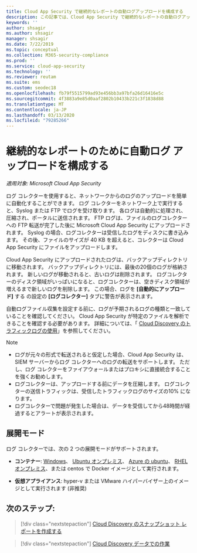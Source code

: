```yaml
---
title: Cloud App Security で継続的なレポートの自動ログアップロードを構成する
description: この記事では、Cloud App Security で継続的なレポートの自動ログアップロードを構成するプロセスについて説明します。
keywords: ''
author: shsagir
ms.author: shsagir
manager: shsagir
ms.date: 7/22/2019
ms.topic: conceptual
ms.collection: M365-security-compliance
ms.prod: ''
ms.service: cloud-app-security
ms.technology: ''
ms.reviewer: reutam
ms.suite: ems
ms.custom: seodec18
ms.openlocfilehash: fb79f5515799ad93e456bb3a97bfa26d16416e5c
ms.sourcegitcommit: 4f3883a9e85d0aaf2802b10433b221c3f1838d88
ms.translationtype: MT
ms.contentlocale: ja-JP
ms.lasthandoff: 03/13/2020
ms.locfileid: "79285266"
---
```

# <a name="configure-automatic-log-upload-for-continuous-reports"></a>継続的なレポートのために自動ログ アップロードを構成する

*適用対象: Microsoft Cloud App Security*

ログ コレクターを使用すると、ネットワークからのログのアップロードを簡単に自動化することができます。 ログ コレクターをネットワーク上で実行すると、Syslog または FTP でログを受け取ります。 各ログは自動的に処理され、圧縮され、ポータルに送信されます。 FTP ログは、ファイルのログコレクターへの FTP 転送が完了した後に Microsoft Cloud App Security にアップロードされます。 Syslog の場合、ログコレクターは受信したログをディスクに書き込みます。 その後、ファイルのサイズが 40 KB を超えると、コレクターは Cloud App Security にファイルをアップロードします。

Cloud App Security にアップロードされたログは、バックアップディレクトリに移動されます。 バックアップディレクトリには、最後の20個のログが格納されます。 新しいログが移動されると、古いログは削除されます。 ログコレクターのディスク領域がいっぱいになると、ログコレクターは、空きディスク領域が増えるまで新しいログを削除します。 この場合、ログを **[自動的にアップロード]** する の設定の **[ログコレクター]** タブに警告が表示されます。

自動ログファイル収集を設定する前に、ログが予期されるログの種類と一致していることを確認してください。 Cloud App Security が特定のファイルを解析できることを確認する必要があります。 詳細については、「 [Cloud Discovery のトラフィックログの使用](create-snapshot-cloud-discovery-reports.md#log-format)」を参照してください。

> [!NOTE]
>
> * ログが元々の形式で転送されると仮定した場合、Cloud App Security は、SIEM サーバーからログ コレクターへのログの転送をサポートします。 ただし、ログ コレクターをファイアウォールまたはプロキシに直接統合することを強くお勧めします。
> * ログコレクターは、アップロードする前にデータを圧縮します。 ログコレクターの送信トラフィックは、受信したトラフィックログのサイズの10% になります。
> * ログコレクターで問題が発生した場合は、データを受信してから48時間が経過するとアラートが表示されます。

## <a name="deployment-modes"></a>展開モード

ログ コレクターでは、次の 2 つの展開モードがサポートされます。

* **コンテナー**: [Windows](discovery-docker-windows.md)、 [Ubuntu オンプレミス](discovery-docker-ubuntu.md)、 [Azure の ubuntu](discovery-docker-ubuntu-azure.md)、 [RHEL オンプレミス](discovery-docker-ubuntu.md)、または centos で Docker イメージとして実行されます。

* **仮想アプライアンス**: hyper-v または VMware ハイパーバイザー上のイメージとして実行されます (非推奨)

## <a name="next-steps"></a>次のステップ:

> [!div class="nextstepaction"]
> [Cloud Discovery のスナップショット レポートを作成する](create-snapshot-cloud-discovery-reports.md)

> [!div class="nextstepaction"]
> [Cloud Discovery データでの作業](working-with-cloud-discovery-data.md)
